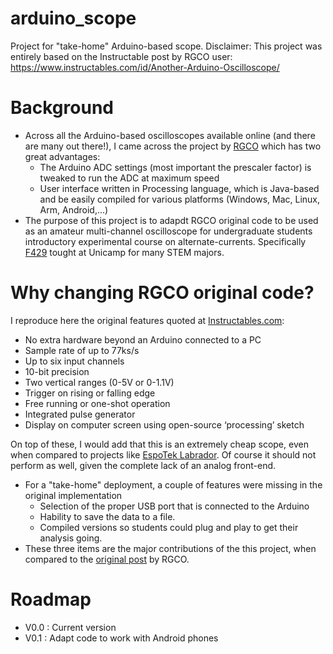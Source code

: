 # arduino_scope
Project for "take-home" Arduino-based scope.
Disclaimer: This project was entirely based on the Instructable post by RGCO user: https://www.instructables.com/id/Another-Arduino-Oscilloscope/

# Background
* Across all the Arduino-based oscilloscopes available online (and there are many out there!), I came across the project by [RGCO](https://www.instructables.com/id/Another-Arduino-Oscilloscope/) which has two great advantages: 
  * The Arduino ADC settings (most important the prescaler factor) is tweaked to run the ADC at maximum speed
  * User interface written in Processing language, which is Java-based and be easily compiled for various platforms (Windows, Mac, Linux, Arm, Android,...)
* The purpose of this project is to adapdt RGCO original code to be used as an amateur multi-channel oscilloscope for undergraduate students introductory experimental course on alternate-currents. Specifically [F429](https://www.dac.unicamp.br/sistemas/catalogos/grad/catalogo2020/coordenadorias/0029/0029.html#F%20429) tought at Unicamp for many STEM majors.
# Why changing RGCO original code? 
I reproduce here the original features quoted at [Instructables.com]( https://www.instructables.com/id/Another-Arduino-Oscilloscope/):
  * No extra hardware beyond an Arduino connected to a PC
  * Sample rate of up to 77ks/s
  * Up to six input channels
  * 10-bit precision
  * Two vertical ranges (0-5V or 0-1.1V)
  * Trigger on rising or falling edge
  * Free running or one-shot operation
  * Integrated pulse generator
  * Display on computer screen using open-source ‘processing’ sketch
  
On top of these, I would add that this is an extremely cheap scope, even when compared to projects like [EspoTek Labrador](https://github.com/EspoTek/Labrador). Of course it should not perform as well, given the complete lack of an analog front-end.
* For a "take-home" deployment, a couple of features were missing in the original implementation
  * Selection of the proper USB port that is connected to the Arduino
  * Hability to save the data to a file.
  * Compiled versions so students could plug and play to get their analysis going.
* These three items are the major contributions of the this project, when compared to the [original post](https://www.instructables.com/id/Another-Arduino-Oscilloscope/) by RGCO.
# Roadmap

* V0.0 : Current version
* V0.1 : Adapt code to work with Android phones
  
